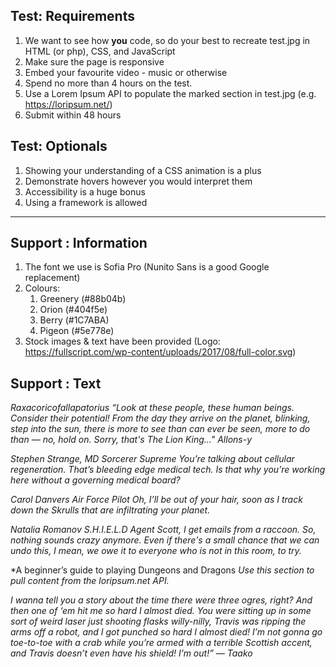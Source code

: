 ## Test: Requirements

1. We want to see how **you** code, so do your best to recreate test.jpg in HTML (or php), CSS, and JavaScript
2. Make sure the page is responsive
3. Embed your favourite video - music or otherwise
4. Spend no more than 4 hours on the test.
5. Use a Lorem Ipsum API to populate the marked section in test.jpg (e.g. https://loripsum.net/)
6. Submit within 48 hours

## Test: Optionals

1. Showing your understanding of a CSS animation is a plus
2. Demonstrate hovers however you would interpret them
3. Accessibility is a huge bonus
4. Using a framework is allowed

---

## Support : Information

1. The font we use is Sofia Pro (Nunito Sans is a good Google replacement)
2. Colours:
   1. Greenery (#88b04b)
   2. Orion (#404f5e)
   3. Berry (#1C7ABA)
   4. Pigeon (#5e778e)
3. Stock images & text have been provided (Logo: https://fullscript.com/wp-content/uploads/2017/08/full-color.svg)

## Support : Text

_Raxacoricofallapatorius
“Look at these people, these human beings. Consider their potential! From the day they arrive on the planet, blinking, step into the sun, there is more to see than can ever be seen, more to do than — no, hold on. Sorry, that's The Lion King…"_
_Allons-y_

_Stephen Strange, MD_
_Sorcerer Supreme_
_You’re talking about cellular regeneration. That’s bleeding edge medical tech. Is that why you’re working here without a governing medical board?_

_Carol Danvers
Air Force Pilot
Oh, I’ll be out of your hair, soon as I track down the Skrulls that are infiltrating your planet._

_Natalia Romanov
S.H.I.E.L.D Agent
Scott, I get emails from a raccoon. So, nothing sounds crazy anymore. Even if there's a small chance that we can undo this, I mean, we owe it to everyone who is not in this room, to try._

\*A beginner’s guide to playing Dungeons and Dragons
_Use this section to pull content from the loripsum.net API._

_I wanna tell you a story
about the time there were three ogres, right? And then one of ‘em hit me so hard I almost died. You were sitting up in some sort of weird laser just shooting flasks willy-nilly, Travis was ripping the arms off a robot, and I got punched so hard I almost died! I’m not gonna go toe-to-toe with a crab while you’re armed with a terrible Scottish accent, and Travis doesn’t even have his shield! I’m out!”
— Taako_
